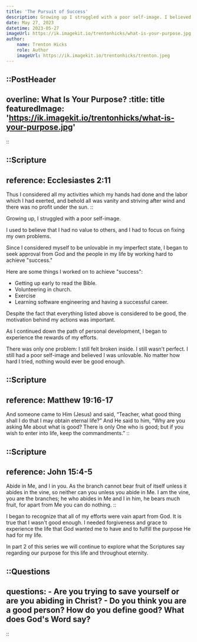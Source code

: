 ```yaml
---
title: 'The Pursuit of Success'
description: Growing up I struggled with a poor self-image. I believed I had to achieve perfection to be loved by God and people. My perspective was that I didn't have value to others, and I had to focus on fixing my own problems.
date: May 27, 2023
datetime: 2023-05-27
imageUrl: https://ik.imagekit.io/trentonhicks/what-is-your-purpose.jpg
author:
    name: Trenton Hicks
    role: Author
    imageUrl: https://ik.imagekit.io/trentonhicks/trenton.jpeg
---
```


::PostHeader
---
overline: What Is Your Purpose?
:title: title
featuredImage: 'https://ik.imagekit.io/trentonhicks/what-is-your-purpose.jpg'
---
::

::Scripture
---
reference: Ecclesiastes 2:11
---
Thus I considered all my activities which my hands had done and the labor which I had exerted, and behold all was vanity and striving after wind and there was no profit under the sun.
::

Growing up, I struggled with a poor self-image.

I used to believe that I had no value to others, and I had to focus on fixing my own problems.

Since I considered myself to be unlovable in my imperfect state, I began to seek approval from God and the people in my life by working hard to achieve "success."

Here are some things I worked on to achieve "success":
- Getting up early to read the Bible.
- Volunteering in church.
- Exercise
- Learning software engineering and having a successful career.

Despite the fact that everything listed above is considered to be good, the motivation behind my actions was important.

As I continued down the path of personal development, I began to experience the rewards of my efforts.

There was only one problem: I still felt broken inside. I still wasn't perfect. I still had a poor self-image and believed I was unlovable. No matter how hard I tried, nothing would ever be good enough.

::Scripture
---
reference: Matthew 19:16-17
---
And someone came to Him (Jesus) and said, “Teacher, what good thing shall I do that I may obtain eternal life?” And He said to him, “Why are you asking Me about what is good? There is only One who is good; but if you wish to enter into life, keep the commandments.”
::

::Scripture
---
reference: John 15:4-5
---
Abide in Me, and I in you. As the branch cannot bear fruit of itself unless it abides in the vine, so neither can you unless you abide in Me. I am the vine, you are the branches; he who abides in Me and I in him, he bears much fruit, for apart from Me you can do nothing.
::

I began to recognize that all of my efforts were vain apart from God. It is true that I wasn't good enough. I needed forgiveness and grace to experience the life that God wanted me to have and to fulfill the purpose He had for my life.

In part 2 of this series we will continue to explore what the Scriptures say regarding our purpose for this life and throughout eternity.

::Questions
---
questions:
    - Are you trying to save yourself or are you abiding in Christ?
    - Do you think you are a good person? How do you define good? What does God's Word say?
---
::